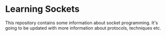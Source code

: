 # Learning Sockets

This repository contains some information about socket programming. It's going
to be updated with more information about protocols, techniques etc.
